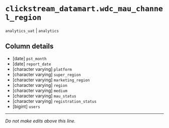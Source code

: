 # `clickstream_datamart.wdc_mau_channel_region`
`analytics_uat` | `analytics`

## Column details
* [date]      `pst_month`
* [date]      `report_date`
* [character varying] `platform`
* [character varying] `super_region`
* [character varying] `marketing_region`
* [character varying] `region`
* [character varying] `medium`
* [character varying] `mau_status`
* [character varying] `registration_status`
* [bigint]    `users`

-------------------------------------------------------------------------------
*Do not make edits above this line.*
